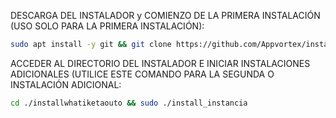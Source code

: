 DESCARGA DEL INSTALADOR y COMIENZO DE LA PRIMERA INSTALACIÓN (USO SOLO PARA LA PRIMERA INSTALACIÓN):

```bash
sudo apt install -y git && git clone https://github.com/Appvortex/installwhatiketaouto.git && sudo chmod -R 777 installwhatiketaouto && cd installwhatiketaouto && sudo ./install_primaria
```

ACCEDER AL DIRECTORIO DEL INSTALADOR E INICIAR INSTALACIONES ADICIONALES (UTILICE ESTE COMANDO PARA LA SEGUNDA O INSTALACIÓN ADICIONAL:
```bash
cd ./installwhatiketaouto && sudo ./install_instancia
```

